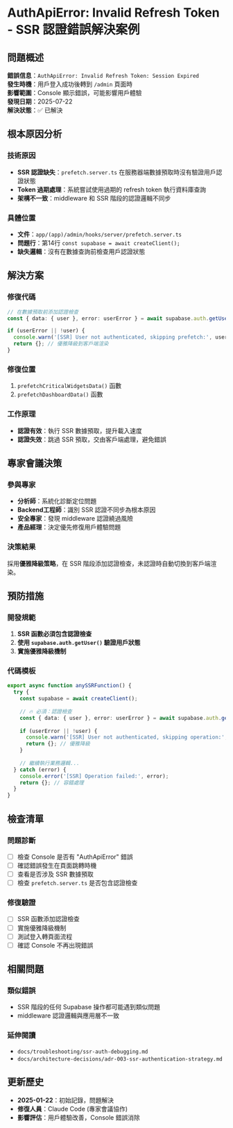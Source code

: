 # AuthApiError: Invalid Refresh Token - SSR 認證錯誤解決案例

## 問題概述

**錯誤信息**：`AuthApiError: Invalid Refresh Token: Session Expired`  
**發生時機**：用戶登入成功後轉到 `/admin` 頁面時  
**影響範圍**：Console 顯示錯誤，可能影響用戶體驗  
**發現日期**：2025-07-22  
**解決狀態**：✅ 已解決  

## 根本原因分析

### 技術原因
- **SSR 認證缺失**：`prefetch.server.ts` 在服務器端數據預取時沒有驗證用戶認證狀態
- **Token 過期處理**：系統嘗試使用過期的 refresh token 執行資料庫查詢
- **架構不一致**：middleware 和 SSR 階段的認證邏輯不同步

### 具體位置
- **文件**：`app/(app)/admin/hooks/server/prefetch.server.ts`
- **問題行**：第14行 `const supabase = await createClient();`
- **缺失邏輯**：沒有在數據查詢前檢查用戶認證狀態

## 解決方案

### 修復代碼
```typescript
// 在數據預取前添加認證檢查
const { data: { user }, error: userError } = await supabase.auth.getUser();

if (userError || !user) {
  console.warn('[SSR] User not authenticated, skipping prefetch:', userError?.message);
  return {}; // 優雅降級到客戶端渲染
}
```

### 修復位置
1. `prefetchCriticalWidgetsData()` 函數
2. `prefetchDashboardData()` 函數

### 工作原理
- **認證有效**：執行 SSR 數據預取，提升載入速度
- **認證失效**：跳過 SSR 預取，交由客戶端處理，避免錯誤

## 專家會議決策

### 參與專家
- **分析師**：系統化診斷定位問題
- **Backend工程師**：識別 SSR 認證不同步為根本原因
- **安全專家**：發現 middleware 認證繞過風險
- **產品經理**：決定優先修復用戶體驗問題

### 決策結果
採用**優雅降級策略**，在 SSR 階段添加認證檢查，未認證時自動切換到客戶端渲染。

## 預防措施

### 開發規範
1. **SSR 函數必須包含認證檢查**
2. **使用 `supabase.auth.getUser()` 驗證用戶狀態**
3. **實施優雅降級機制**

### 代碼模板
```typescript
export async function anySSRFunction() {
  try {
    const supabase = await createClient();
    
    // 🔥 必須：認證檢查
    const { data: { user }, error: userError } = await supabase.auth.getUser();
    
    if (userError || !user) {
      console.warn('[SSR] User not authenticated, skipping operation:', userError?.message);
      return {}; // 優雅降級
    }
    
    // 繼續執行業務邏輯...
  } catch (error) {
    console.error('[SSR] Operation failed:', error);
    return {}; // 容錯處理
  }
}
```

## 檢查清單

### 問題診斷
- [ ] 檢查 Console 是否有 "AuthApiError" 錯誤
- [ ] 確認錯誤發生在頁面跳轉時機
- [ ] 查看是否涉及 SSR 數據預取
- [ ] 檢查 `prefetch.server.ts` 是否包含認證檢查

### 修復驗證
- [ ] SSR 函數添加認證檢查
- [ ] 實施優雅降級機制
- [ ] 測試登入轉頁面流程
- [ ] 確認 Console 不再出現錯誤

## 相關問題

### 類似錯誤
- SSR 階段的任何 Supabase 操作都可能遇到類似問題
- middleware 認證邏輯與應用層不一致

### 延伸閱讀
- `docs/troubleshooting/ssr-auth-debugging.md`
- `docs/architecture-decisions/adr-003-ssr-authentication-strategy.md`

## 更新歷史

- **2025-01-22**：初始記錄，問題解決
- **修復人員**：Claude Code (專家會議協作)
- **影響評估**：用戶體驗改善，Console 錯誤消除